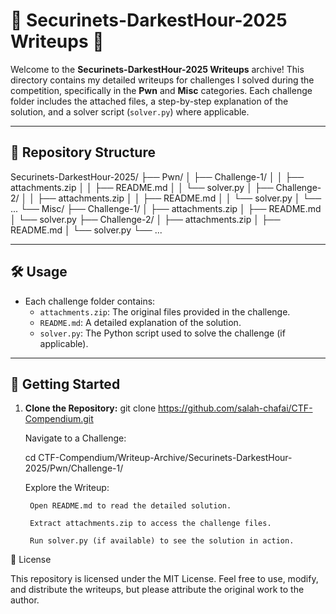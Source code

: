 # 🚩 Securinets-DarkestHour-2025 Writeups 🚩

Welcome to the **Securinets-DarkestHour-2025 Writeups** archive! This directory contains my detailed writeups for challenges I solved during the competition, specifically in the **Pwn** and **Misc** categories. Each challenge folder includes the attached files, a step-by-step explanation of the solution, and a solver script (`solver.py`) where applicable.

---

## 📂 Repository Structure

Securinets-DarkestHour-2025/
├── Pwn/
│   ├── Challenge-1/
│   │   ├── attachments.zip
│   │   ├── README.md
│   │   └── solver.py
│   ├── Challenge-2/
│   │   ├── attachments.zip
│   │   ├── README.md
│   │   └── solver.py
│   └── ...
└── Misc/
    ├── Challenge-1/
    │   ├── attachments.zip
    │   ├── README.md
    │   └── solver.py
    ├── Challenge-2/
    │   ├── attachments.zip
    │   ├── README.md
    │   └── solver.py
    └── ...


---

## 🛠️ Usage

- Each challenge folder contains:
  - `attachments.zip`: The original files provided in the challenge.
  - `README.md`: A detailed explanation of the solution.
  - `solver.py`: The Python script used to solve the challenge (if applicable).

---

## 🚀 Getting Started

1. **Clone the Repository:**
   git clone https://github.com/salah-chafai/CTF-Compendium.git

    Navigate to a Challenge:

    cd CTF-Compendium/Writeup-Archive/Securinets-DarkestHour-2025/Pwn/Challenge-1/

    Explore the Writeup:

        Open README.md to read the detailed solution.

        Extract attachments.zip to access the challenge files.

        Run solver.py (if available) to see the solution in action.

📜 License

This repository is licensed under the MIT License. Feel free to use, modify, and distribute the writeups, but please attribute the original work to the author.
